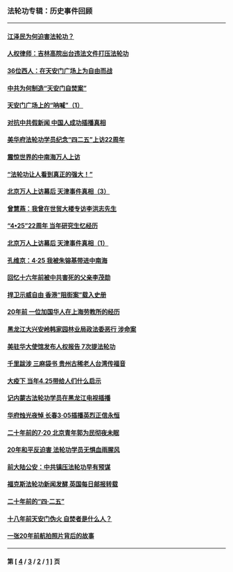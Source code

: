 ### 法轮功专辑：历史事件回顾
---
#### [江泽民为何迫害法轮功？](../../pages/nf5793/n13876324.md?01050430) 
#### [人权律师：吉林高院出台违法文件打压法轮功](../../pages/nf5793/n13825665.md?01050430) 
#### [36位西人：在天安门广场上为自由而战](../../pages/nf5793/n13390029.md?01050430) 
#### [中共为何制造“天安门自焚案”](../../pages/nf5793/n13183270.md?01050430) 
#### [天安门广场上的“呐喊”（1）](../../pages/nf5793/n13105277.md?01050430) 
#### [对抗中共假新闻 中国人成功插播真相](../../pages/nf5793/n12910618.md?01050430) 
#### [美华府法轮功学员纪念“四二五”上访22周年](../../pages/nf5793/n12904445.md?01050430) 
#### [震惊世界的中南海万人上访](../../pages/nf5793/n12903976.md?01050430) 
#### [“法轮功让人看到真正的强大！”](../../pages/nf5793/n12903195.md?01050430) 
#### [北京万人上访幕后 天津事件真相（3）](../../pages/nf5793/n12902807.md?01050430) 
#### [曾慧燕：我曾在世贸大楼专访李洪志先生](../../pages/nf5793/n12898729.md?01050430) 
#### [“4•25”22周年 当年研究生忆经历](../../pages/nf5793/n12894152.md?01050430) 
#### [北京万人上访幕后 天津事件真相（1）](../../pages/nf5793/n12885174.md?01050430) 
#### [孔维京：4·25 我被朱镕基带进中南海](../../pages/nf5793/n12864987.md?01050430) 
#### [回忆十六年前被中共害死的父亲李茂勋](../../pages/nf5793/n12880270.md?01050430) 
#### [捍卫示威自由 香港“阻街案”载入史册](../../pages/nf5793/n12811245.md?01050430) 
#### [20年前 一位加国华人在上海劳教所的经历](../../pages/nf5793/n12707932.md?01050430) 
#### [黑龙江大兴安岭韩家园林业局政法委恶行 涉命案](../../pages/nf5793/n12622815.md?01050430) 
#### [美驻华大使馆发布人权报告 7次提法轮功](../../pages/nf5793/n12520541.md?01050430) 
#### [千里跋涉 三麻袋书 贵州古稀老人台湾传福音](../../pages/nf5793/n12198750.md?01050430) 
#### [大疫下 当年4.25带给人们什么启示](../../pages/nf5793/n12058565.md?01050430) 
#### [记内蒙古法轮功学员在黑龙江电视插播](../../pages/nf5793/n11699194.md?01050430) 
#### [华府烛光夜悼 长春3·05插播英烈正信永恒](../../pages/nf5793/n11397432.md?01050430) 
#### [二十年前的7·20 北京青年郭为民彻夜未眠](../../pages/nf5793/n11354195.md?01050430) 
#### [20年和平反迫害 法轮功学员无惧血雨腥风](../../pages/nf5793/n11348279.md?01050430) 
#### [前大陆公安：中共镇压法轮功早有预谋](../../pages/nf5793/n11352168.md?01050430) 
#### [福克斯法轮功新闻发酵  英国每日邮报转载](../../pages/nf5793/n11285952.md?01050430) 
#### [二十年前的“四·二五”](../../pages/nf5793/n11207639.md?01050430) 
#### [十八年前天安门伪火 自焚者是什么人？](../../pages/nf5793/n10996556.md?01050430) 
#### [一张20年前航拍照片背后的故事](../../pages/nf5793/n10693797.md?01050430) 

---
#### 第 [ [4](./4.md?01050430) / [3](./3.md?01050430) / [2](./2.md?01050430) / [1](./1.md?01050430) ] 页
